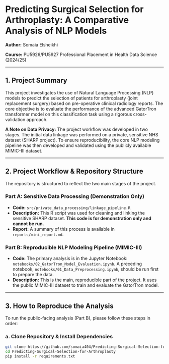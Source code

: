# **Predicting Surgical Selection for Arthroplasty: A Comparative Analysis of NLP Models**

**Author:** Somaia Elsheikhi

**Course:** PU5926/PU5927 Professional Placement in Health Data Science (2024/25)

---

## **1. Project Summary**

This project investigates the use of Natural Language Processing (NLP) models to predict the selection of patients for arthroplasty (joint replacement surgery) based on pre-operative clinical radiology reports. The core objective is to evaluate the performance of the advanced GatorTron transformer model on this classification task using a rigorous cross-validation approach.

**A Note on Data Privacy:** The project workflow was developed in two stages. The initial data linkage was performed on a private, sensitive NHS dataset (SHARP project). To ensure reproducibility, the core NLP modeling pipeline was then developed and validated using the publicly available MIMIC-III dataset.

---

## **2. Project Workflow & Repository Structure**

The repository is structured to reflect the two main stages of the project.

### **Part A: Sensitive Data Processing (Demonstration Only)**
*   **Code:** `src/private_data_processing/linkage_pipeline.R`
*   **Description:** This R script was used for cleaning and linking the sensitive SHARP dataset. **This code is for demonstration only and cannot be run.**
*   **Report:** A summary of this process is available in `reports/mini_report.md`.

### **Part B: Reproducible NLP Modeling Pipeline (MIMIC-III)**
*   **Code:** The primary analysis is in the Jupyter Notebook: `notebooks/02_GatorTron_Model_Evaluation.ipynb`. A preceding notebook, `notebooks/01_Data_Preprocessing.ipynb`, should be run first to prepare the data.
*   **Description:** This is the main, reproducible part of the project. It uses the public MIMIC-III dataset to train and evaluate the GatorTron model.

---

## **3. How to Reproduce the Analysis**

To run the public-facing analysis (Part B), please follow these steps in order:

### **a. Clone Repository & Install Dependencies**
```bash
git clone https://github.com/somaia404/Predicting-Surgical-Selection-for-Arthroplasty.git
cd Predicting-Surgical-Selection-for-Arthroplasty
pip install -r requirements.txt
